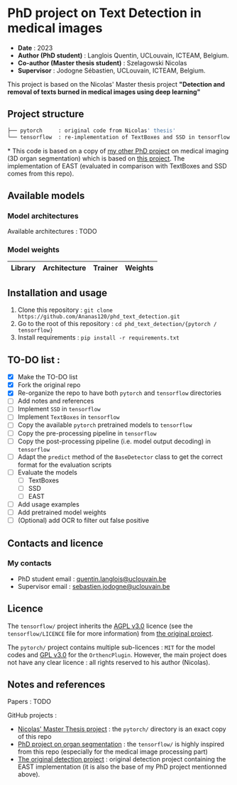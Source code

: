 # PhD project on Text Detection in medical images

- **Date** : 2023
- **Author (PhD student)** : Langlois Quentin, UCLouvain, ICTEAM, Belgium.
- **Co-author (Master thesis student)** : Szelagowski Nicolas
- **Supervisor** : Jodogne Sébastien, UCLouvain, ICTEAM, Belgium.

This project is based on the Nicolas' Master thesis project **"Detection and removal of texts burned in medical images using deep learning"**

## Project structure

```bash
├── pytorch     : original code from Nicolas' thesis'
└── tensorflow  : re-implementation of TextBoxes and SSD in tensorflow \*
```

\* This code is based on a copy of [my other PhD project](https://github.com/Ananas120/phd_segmentation) on medical imaging (3D organ segmentation) which is based on [this project](https://github.com/yui-mhcp/detection). The implementation of EAST (evaluated in comparison with TextBoxes and SSD comes from this repo).

## Available models

### Model architectures

Available architectures : TODO

### Model weights

| Library   | Architecture  | Trainer   | Weights   |
| :-------: | :-----------: | :-------: | :-------: |


## Installation and usage

1. Clone this repository : `git clone https://github.com/Ananas120/phd_text_detection.git`
2. Go to the root of this repository : `cd phd_text_detection/{pytorch / tensorflow}`
3. Install requirements : `pip install -r requirements.txt`

## TO-DO list :

- [x] Make the TO-DO list
- [x] Fork the original repo
- [x] Re-organize the repo to have both `pytorch` and `tensorflow` directories
- [ ] Add notes and references
- [ ] Implement `SSD` in `tensorflow`
- [ ] Implement `TextBoxes` in `tensorflow`
- [ ] Copy the available `pytorch` pretrained models to `tensorflow`
- [ ] Copy the pre-processing pipeline in `tensorflow`
- [ ] Copy the post-processing pipeline (i.e. model output decoding) in `tensorflow`
- [ ] Adapt the `predict` method of the  `BaseDetector` class to get the correct format for the evaluation scripts
- [ ] Evaluate the models
    - [ ] TextBoxes
    - [ ] SSD
    - [ ] EAST
- [ ] Add usage examples
- [ ] Add pretrained model weights
- [ ] (Optional) add OCR to filter out false positive

## Contacts and licence

### My contacts

- PhD student email : quentin.langlois@uclouvain.be
- Supervisor email : sebastien.jodogne@uclouvain.be

## Licence

The `tensorflow/` project inherits the [AGPL v3.0](tensorflow/LICENCE) licence (see the `tensorflow/LICENCE` file for more information) from [the original project](https://github.com/yui-mhcp/detection).

The `pytorch/` project contains multiple sub-licences : `MIT` for the model codes and [GPL v3.0](pytorch/OrthencPlugin/LICENCE) for the `OrthencPlugin`. However, the main project does not have any clear licence : all rights reserved to his author (Nicolas).


## Notes and references

Papers : TODO

GitHub projects : 
- [Nicolas' Master Thesis project](https://github.com/NicoSzela/MasterThesis) : the `pytorch/` directory is an exact copy of this repo
- [PhD project on organ segmentation](https://github.com/Ananas120/phd_segmentation) : the `tensorflow/` is highly inspired from this repo (especially for the medical image processing part)
- [The original detection project](https://github.com/yui-mhcp/detection) : original detection project containing the EAST implementation (it is also the base of my PhD project mentionned above).
